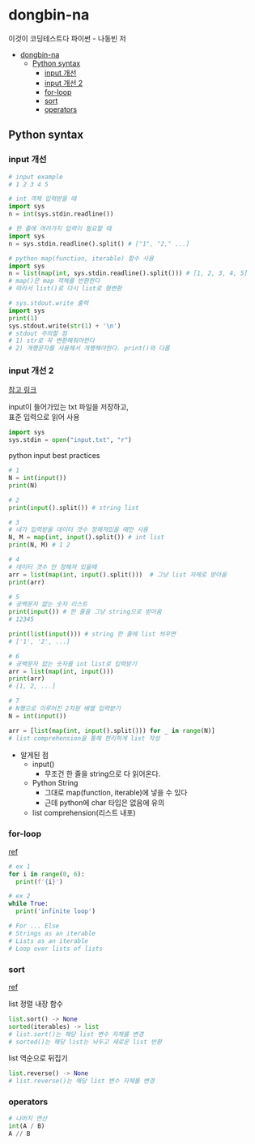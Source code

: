 # dongbin-na

이것이 코딩테스트다 파이썬 - 나동빈 저

- [dongbin-na](#dongbin-na)
  - [Python syntax](#python-syntax)
    - [input 개선](#input-개선)
    - [input 개선 2](#input-개선-2)
    - [for-loop](#for-loop)
    - [sort](#sort)
    - [operators](#operators)

## Python syntax

### input 개선

```python
# input example
# 1 2 3 4 5

# int 객체 입력받을 때
import sys
n = int(sys.stdin.readline())

# 한 줄에 여러가지 입력이 필요할 때
import sys
n = sys.stdin.readline().split() # ["1", "2," ...]

# python map(function, iterable) 함수 사용
import sys
n = list(map(int, sys.stdin.readline().split())) # [1, 2, 3, 4, 5]
# map()은 map 객체를 반환한다
# 따라서 list()로 다시 list로 형변환

# sys.stdout.write 출력
import sys
print(1)
sys.stdout.write(str(1) + '\n')
# stdout 주의할 점
# 1) str로 꼭 변환해줘야한다
# 2) 개행문자를 사용해서 개행해야한다. print()와 다름
```

### input 개선 2

[참고 링크](https://itcrowd2016.tistory.com/81)

input이 들어가있는 txt 파일을 저장하고,  
표준 입력으로 읽어 사용

```python
import sys
sys.stdin = open("input.txt", "r")
```

python input best practices

```python
# 1
N = int(input())
print(N)

# 2
print(input().split()) # string list

# 3
# 내가 입력받을 데이터 갯수 정해져있을 때만 사용
N, M = map(int, input().split()) # int list
print(N, M) # 1 2

# 4
# 데이터 갯수 안 정해져 있을때
arr = list(map(int, input().split()))  # 그냥 list 자체로 받아옴
print(arr)

# 5
# 공백문자 없는 숫자 리스트
print(input()) # 한 줄을 그냥 string으로 받아옴
# 12345

print(list(input())) # string 한 줄에 list 씌우면
# ['1', '2', ...]

# 6
# 공백문자 없는 숫자를 int list로 입력받기
arr = list(map(int, input()))
print(arr)
# [1, 2, ...]

# 7
# N행으로 이루어진 2차원 배열 입력받기
N = int(input())

arr = [list(map(int, input().split())) for _ in range(N)]
# list comprehension을 통해 편리하게 list 작성
```

- 알게된 점
  - input()
    - 무조건 한 줄을 string으로 다 읽어온다.
  - Python String
    - 그대로 map(function, iterable)에 넣을 수 있다
    - 근데 python에 char 타입은 없음에 유의
  - list comprehension(리스트 내포)

### for-loop

[ref](https://wiki.python.org/moin/ForLoop)

```python
# ex 1
for i in range(0, 6):
  print(f'{i}')

# ex 2
while True:
  print('infinite loop')

# For ... Else
# Strings as an iterable
# Lists as an iterable
# Loop over lists of lists
```

### sort

[ref](https://docs.python.org/ko/3/howto/sorting.html)

list 정렬 내장 함수  

```python
list.sort() -> None
sorted(iterables) -> list
# list.sort()는 해당 list 변수 자체를 변경
# sorted()는 해당 list는 놔두고 새로운 list 반환
```

list 역순으로 뒤집기

```python
list.reverse() -> None
# list.reverse()는 해당 list 변수 자체를 변경
```

### operators

```python
# 나머지 연산
int(A / B)
A // B
```
